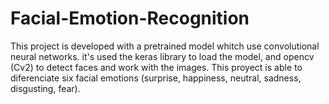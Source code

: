 # Facial-Emotion-Recognition
This project is developed with a pretrained model whitch use convolutional neural networks. it's used the keras library to load the model, and opencv (Cv2) to detect faces and work with the images. This proyect is able to diferenciate six facial emotions (surprise, happiness, neutral, sadness, disgusting, fear).
